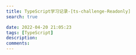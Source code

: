 ```yaml
---
title: TypeScript学习记录-[ts-challenge-Readonly]
search: true

date: 2022-04-20 21:05:23
tags: [TypeScript]
description:
comments:
---
```

